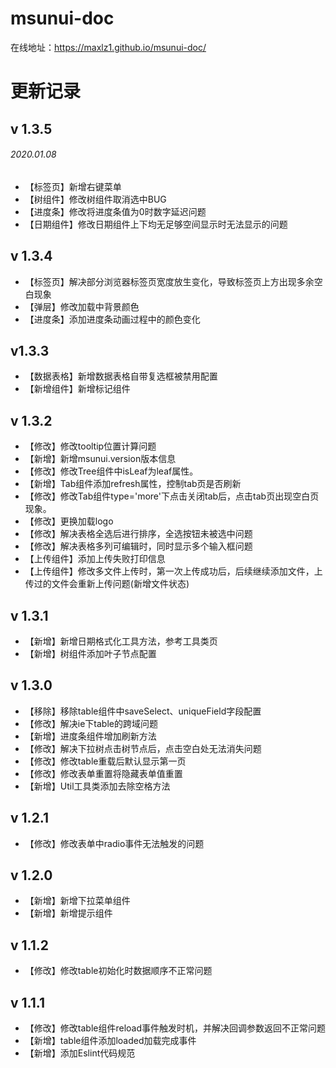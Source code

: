 # msunui-doc

在线地址：https://maxlz1.github.io/msunui-doc/

# 更新记录

## v 1.3.5 
###### 2020.01.08

- 【标签页】新增右键菜单
- 【树组件】修改树组件取消选中BUG
- 【进度条】修改将进度条值为0时数字延迟问题
- 【日期组件】修改日期组件上下均无足够空间显示时无法显示的问题

## v 1.3.4

- 【标签页】解决部分浏览器标签页宽度放生变化，导致标签页上方出现多余空白现象
- 【弹层】修改加载中背景颜色
- 【进度条】添加进度条动画过程中的颜色变化

## v1.3.3

- 【数据表格】新增数据表格自带复选框被禁用配置
- 【新增组件】新增标记组件

## v 1.3.2

- 【修改】修改tooltip位置计算问题
- 【新增】新增msunui.version版本信息
- 【修改】修改Tree组件中isLeaf为leaf属性。
- 【新增】Tab组件添加refresh属性，控制tab页是否刷新
- 【修改】修改Tab组件type='more'下点击关闭tab后，点击tab页出现空白页现象。
- 【修改】更换加载logo
- 【修改】解决表格全选后进行排序，全选按钮未被选中问题
- 【修改】解决表格多列可编辑时，同时显示多个输入框问题
- 【上传组件】添加上传失败打印信息
- 【上传组件】修改多文件上传时，第一次上传成功后，后续继续添加文件，上传过的文件会重新上传问题(新增文件状态)

## v 1.3.1

- 【新增】新增日期格式化工具方法，参考工具类页
- 【新增】树组件添加叶子节点配置

## v 1.3.0

- 【移除】移除table组件中saveSelect、uniqueField字段配置
- 【修改】解决ie下table的跨域问题
- 【新增】进度条组件增加刷新方法
- 【修改】解决下拉树点击树节点后，点击空白处无法消失问题
- 【修改】修改table重载后默认显示第一页
- 【修改】修改表单重置将隐藏表单值重置
- 【新增】Util工具类添加去除空格方法

## v 1.2.1

- 【修改】修改表单中radio事件无法触发的问题

## v 1.2.0

- 【新增】新增下拉菜单组件
- 【新增】新增提示组件

## v 1.1.2

- 【修改】修改table初始化时数据顺序不正常问题

## v 1.1.1

- 【修改】修改table组件reload事件触发时机，并解决回调参数返回不正常问题
- 【新增】table组件添加loaded加载完成事件
- 【新增】添加Eslint代码规范
